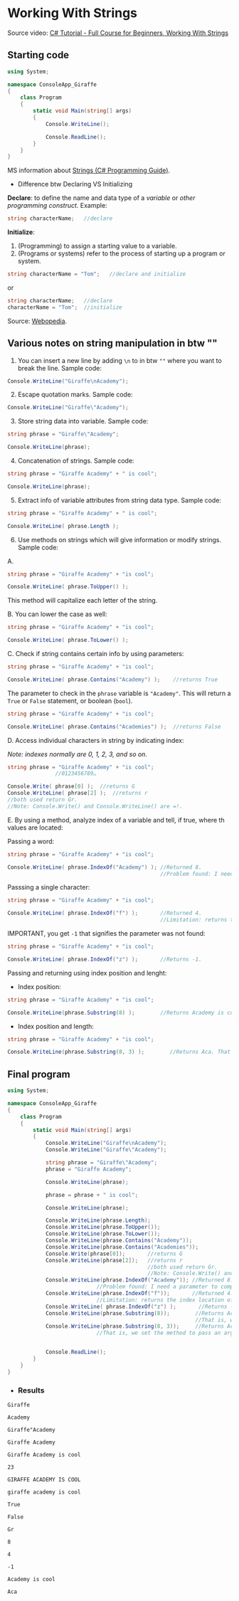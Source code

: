 # Working With Strings

Source video: [C# Tutorial - Full Course for Beginners, Working With Strings](https://youtu.be/GhQdlIFylQ8?t=2237)

## Starting code
```cs
using System;

namespace ConsoleApp_Giraffe
{
    class Program
    {
        static void Main(string[] args)
        {
            Console.WriteLine();

            Console.ReadLine();
        }
    }
}
```

MS information about [Strings (C# Programming Guide)](https://docs.microsoft.com/en-us/dotnet/csharp/programming-guide/strings/).

- Difference btw Declaring VS Initializing

**Declare**: to define the name and data type of a *variable* or *other programming construct*.
Example: 
```cs
string characterName;   //declare
```

**Initialize**: 
1. (Programming) to assign a starting value to a variable.
2. (Programs or systems) refer to the process of starting up a program or system.

```cs
string characterName = "Tom";   //declare and initialize
```
or
```cs
string characterName;   //declare
characterName = "Tom";  //initialize
```

Source: [Webopedia](https://www.webopedia.com/).

## Various notes on string manipulation in btw ""
1. You can insert a new line by adding `\n` to in btw `""` where you want to break the line.
Sample code:
```cs
Console.WriteLine("Giraffe\nAcademy");
```
2. Escape quotation marks. Sample code:
```cs
Console.WriteLine("Giraffe\"Academy");
```
3. Store string data into variable. Sample code:
```cs
string phrase = "Giraffe\"Academy";

Console.WriteLine(phrase);
```
4. Concatenation of strings. Sample code:
```cs
string phrase = "Giraffe Academy" + " is cool";

Console.WriteLine(phrase);
```
5. Extract info of variable attributes from string data type. Sample code:
```cs
string phrase = "Giraffe Academy" + " is cool";

Console.WriteLine( phrase.Length );
```
6. Use methods on strings which will give information or modify strings. Sample code:

A. 
```cs
string phrase = "Giraffe Academy" + "is cool";

Console.WriteLine( phrase.ToUpper() );
```
This method will capitalize each letter of the string. 

B. You can lower the case as well:
```cs
string phrase = "Giraffe Academy" + "is cool";

Console.WriteLine( phrase.ToLower() );
```
C. Check if string contains certain info by using parameters:
```cs
string phrase = "Giraffe Academy" + "is cool";

Console.WriteLine( phrase.Contains("Academy") );    //returns True
```
The parameter to check in the `phrase` variable is `"Academy"`.
This will return a `True` or `False` statement, or boolean (`bool`).
```cs
string phrase = "Giraffe Academy" + "is cool";

Console.WriteLine( phrase.Contains("Academies") );  //returns False
```

D. Access individual characters in string by indicating index:

*Note: indexes normally are 0, 1, 2, 3, and so on.*
```cs
string phrase = "Giraffe Academy" + "is cool";
               //0123456789…

Console.Write( phrase[0] );  //returns G
Console.WriteLine( phrase[2] );  //returns r
//both used return Gr.
//Note: Console.Write() and Console.WriteLine() are =!.
```

E. By using a method, analyze index of a variable and tell, if true, where th values are located:

Passing a word:
```cs
string phrase = "Giraffe Academy" + "is cool";

Console.WriteLine( phrase.IndexOf("Academy") ); //Returned 8.
                                                //Problem found: I need a parameter to compare with the values of the variable.
```

Passsing a single character:
```cs
string phrase = "Giraffe Academy" + "is cool";

Console.WriteLine( phrase.IndexOf("f") );       //Returned 4.
                                                //Limitation: returns the index location of the 1st "f".
```

IMPORTANT, you get `-1` that signifies the parameter was not found:
```cs
string phrase = "Giraffe Academy" + "is cool";

Console.WriteLine( phrase.IndexOf("z") );       //Returns -1.
```

Passing and returning using index position and lenght:
- Index position:
```cs
string phrase = "Giraffe Academy" + "is cool";

Console.WriteLine(phrase.Substring(8) );        //Returns Academy is cool. That is, we set the method to pass an argument that starts at index 8. 
```
- Index position and length:
```cs
string phrase = "Giraffe Academy" + "is cool";

Console.WriteLine(phrase.Substring(8, 3) );        //Returns Aca. That is, we set the method to pass an argument that starts at index 8 and ends at index 10.
```


## Final program
```cs
using System;

namespace ConsoleApp_Giraffe
{
    class Program
    {
        static void Main(string[] args)
        {
            Console.WriteLine("Giraffe\nAcademy");
            Console.WriteLine("Giraffe\"Academy");

            string phrase = "Giraffe\"Academy";
            phrase = "Giraffe Academy";

            Console.WriteLine(phrase);

            phrase = phrase + " is cool";

            Console.WriteLine(phrase);

            Console.WriteLine(phrase.Length);
            Console.WriteLine(phrase.ToUpper());
            Console.WriteLine(phrase.ToLower());
            Console.WriteLine(phrase.Contains("Academy"));
            Console.WriteLine(phrase.Contains("Academies"));
            Console.Write(phrase[0]);       //returns G
            Console.WriteLine(phrase[2]);   //returns r
                                            //both used return Gr.
                                            //Note: Console.Write() and Console.WriteLine() are =!.
            Console.WriteLine(phrase.IndexOf("Academy")); //Returned 8.
                            //Problem found: I need a parameter to compare with the values of the variable.
            Console.WriteLine(phrase.IndexOf("f"));       //Returned 4.
                            //Limitation: returns the index location of the 1st "f".
            Console.WriteLine( phrase.IndexOf("z") );       //Returns -1 that signifies the parameter was not found.
            Console.WriteLine(phrase.Substring(8));        //Returns Academy is cool. 
                                                           //That is, we set the method to pass an argument that starts at index 8. 
            Console.WriteLine(phrase.Substring(8, 3));     //Returns Aca
                            //That is, we set the method to pass an argument that starts at index 8 and ends at index 10.


            Console.ReadLine();
        }
    }
}
```

- ### Results

```
Giraffe

Academy

Giraffe"Academy

Giraffe Academy

Giraffe Academy is cool

23

GIRAFFE ACADEMY IS COOL

giraffe academy is cool

True

False

Gr

8

4

-1

Academy is cool

Aca
```